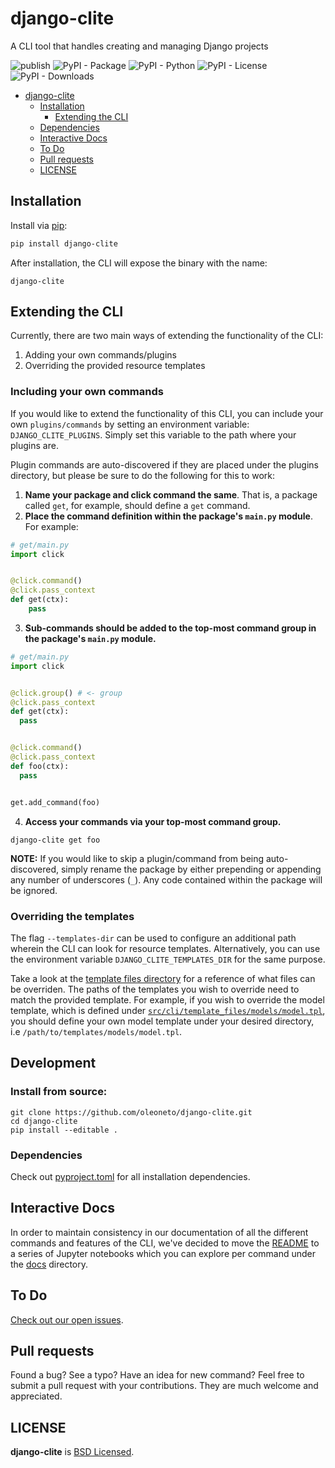 # django-clite

A CLI tool that handles creating and managing Django projects

![publish](https://github.com/oleoneto/django-clite/workflows/publish/badge.svg?branch=master)
![PyPI - Package](https://img.shields.io/pypi/v/django-clite)
![PyPI - Python](https://img.shields.io/pypi/pyversions/django-clite)
![PyPI - License](https://img.shields.io/pypi/l/django-clite)
![PyPI - Downloads](https://img.shields.io/pypi/dm/django-clite)


- [django-clite](#django-clite)
  - [Installation](#installation)
    - [Extending the CLI](#extending-the-cli)
  - [Dependencies](#dependencies)
  - [Interactive Docs](#interactive-docs)
  - [To Do](#to-do)
  - [Pull requests](#pull-requests)
  - [LICENSE](#license)

## Installation
Install via [pip](https://pypi.org/project/django-clite/):
```bash
pip install django-clite
```

After installation, the CLI will expose the binary with the name:
```
django-clite
```

## Extending the CLI

Currently, there are two main ways of extending the functionality of the CLI:
1. Adding your own commands/plugins
2. Overriding the provided resource templates

### Including your own commands

If you would like to extend the functionality of this CLI, you can include your own `plugins/commands` by
setting an environment variable: `DJANGO_CLITE_PLUGINS`. Simply set this variable to the path where your plugins are.

Plugin commands are auto-discovered if they are placed under the plugins directory,
but please be sure to do the following for this to work:
1. **Name your package and click command the same**. That is, a package called `get`, for example, should define a `get` command.
2. **Place the command definition within the package's `main.py` module**. For example:
```python
# get/main.py
import click


@click.command()
@click.pass_context
def get(ctx):
    pass
```
3. **Sub-commands should be added to the top-most command group in the package's `main.py` module.**
```python
# get/main.py
import click


@click.group() # <- group
@click.pass_context
def get(ctx):
  pass


@click.command()
@click.pass_context
def foo(ctx):
  pass


get.add_command(foo)
```
4. **Access your commands via your top-most command group.**
```
django-clite get foo
```

**NOTE:** If you would like to skip a plugin/command from being auto-discovered, simply rename the package by either
prepending or appending any number of underscores (`_`). Any code contained within the package will be ignored.

### Overriding the templates

The flag `--templates-dir` can be used to configure an additional path wherein the CLI can look for resource templates.
Alternatively, you can use the environment variable `DJANGO_CLITE_TEMPLATES_DIR` for the same purpose.

Take a look at the [template files directory](src/cli/template_files) for a reference of what files can be overriden. The
paths of the templates you wish to override need to match the provided template. For example, if you wish to override the
model template, which is defined under [`src/cli/template_files/models/model.tpl`](src/cli/template_files/models/model.tpl),
you should define your own model template under your desired directory, i.e `/path/to/templates/models/model.tpl`.

## Development

### Install from source:
```
git clone https://github.com/oleoneto/django-clite.git
cd django-clite
pip install --editable .
```

### Dependencies
Check out [pyproject.toml](pyproject.toml) for all installation dependencies.

## Interactive Docs
In order to maintain consistency in our documentation of all the different commands and features of the CLI,
 we've decided to move the [README](docs/cli/readme.ipynb) to a series of Jupyter notebooks which you can explore per command under the [docs](docs) directory.

## To Do
[Check out our open issues](https://github.com/oleoneto/django-clite/issues).

## Pull requests
Found a bug? See a typo? Have an idea for new command?
Feel free to submit a pull request with your contributions. They are much welcome and appreciated.

## LICENSE
**django-clite** is [BSD Licensed](LICENSE).
